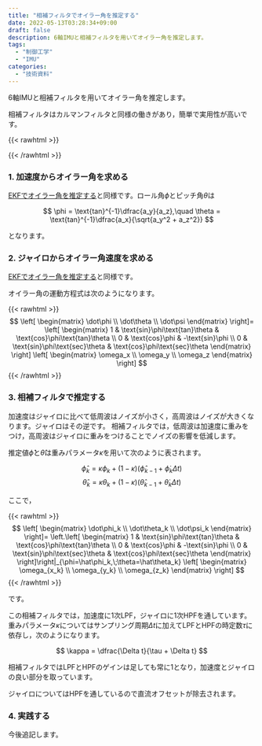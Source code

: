 ```yaml
---
title: "相補フィルタでオイラー角を推定する"
date: 2022-05-13T03:28:34+09:00
draft: false
description: 6軸IMUと相補フィルタを用いてオイラー角を推定します。
tags:
  - "制御工学"
  - "IMU"
categories:
  - "技術資料"
---
```


6軸IMUと相補フィルタを用いてオイラー角を推定します。

相補フィルタはカルマンフィルタと同様の働きがあり，簡単で実用性が高いです。

<!--more-->

{{< rawhtml >}}
<script src="https://cdnjs.cloudflare.com/ajax/libs/mathjax/2.7.4/MathJax.js?config=TeX-AMS-MML_HTMLorMML"></script>
<script type="text/x-mathjax-config">
    MathJax.Hub.Config({tex2jax: {inlineMath: [['$','$'], ['\\(','\\)']]}});
</script>
{{< /rawhtml >}}

### 1. 加速度からオイラー角を求める
[EKFでオイラー角を推定する](https://teruru-52.github.io/post/2022-05-10-ekf-euler/)と同様です。ロール角$\phi$とピッチ角$\theta$は

$$
\phi = \text{tan}^{-1}\dfrac{a_y}{a_z},\quad \theta = \text{tan}^{-1}\dfrac{a_x}{\sqrt{a_y^2 + a_z^2}}
$$

となります。

### 2. ジャイロからオイラー角速度を求める
[EKFでオイラー角を推定する](https://teruru-52.github.io/post/2022-05-10-ekf-euler/)と同様です。

オイラー角の運動方程式は次のようになります。

{{< rawhtml >}}
$$
\left[
\begin{matrix}
    \dot\phi \\
    \dot\theta \\
    \dot\psi
\end{matrix}
\right]=
\left[
\begin{matrix}
    1 & \text{sin}\phi\text{tan}\theta & \text{cos}\phi\text{tan}\theta \\
    0 & \text{cos}\phi & -\text{sin}\phi \\
    0 & \text{sin}\phi\text{sec}\theta & \text{cos}\phi\text{sec}\theta
\end{matrix}
\right]
\left[
\begin{matrix}
    \omega_x \\
    \omega_y \\
    \omega_z
\end{matrix}
\right]
$$
{{< /rawhtml >}}

### 3. 相補フィルタで推定する
加速度はジャイロに比べて低周波はノイズが小さく，高周波はノイズが大きくなります。ジャイロはその逆です。
相補フィルタでは，低周波は加速度に重みをつけ，高周波はジャイロに重みをつけることでノイズの影響を低減します。

推定値$\hat\phi$と$\hat\theta$は重みパラメータ$\kappa$を用いて次のように表されます。

$$
\hat\phi_k = \kappa \phi_k + (1 - \kappa)(\hat\phi_{k-1} + \dot\phi_k\Delta t)
$$
$$
\hat\theta_k = \kappa \theta_k + (1 - \kappa)(\hat\theta_{k-1} + \dot\theta_k\Delta t)
$$

ここで，

{{< rawhtml >}}
$$
\left[
\begin{matrix}
    \dot\phi_k \\
    \dot\theta_k \\
    \dot\psi_k
\end{matrix}
\right]=
\left.\left[
\begin{matrix}
    1 & \text{sin}\phi\text{tan}\theta & \text{cos}\phi\text{tan}\theta \\
    0 & \text{cos}\phi & -\text{sin}\phi \\
    0 & \text{sin}\phi\text{sec}\theta & \text{cos}\phi\text{sec}\theta
\end{matrix}
\right]\right|_{\phi=\hat\phi_k,\;\theta=\hat\theta_k}
\left[
\begin{matrix}
    \omega_{x_k} \\
    \omega_{y_k} \\
    \omega_{z_k}
\end{matrix}
\right]
$$
{{< /rawhtml >}}

です。

この相補フィルタでは，加速度に1次LPF，ジャイロに1次HPFを通しています。
重みパラメータ$\kappa$についてはサンプリング周期$\Delta t$に加えてLPFとHPFの時定数$\tau$に依存し，次のようになります。

$$
\kappa = \dfrac{\Delta t}{\tau + \Delta t}
$$

相補フィルタではLPFとHPFのゲインは足しても常に1となり，加速度とジャイロの良い部分を取っています。

ジャイロについてはHPFを通しているので直流オフセットが除去されます。

### 4. 実践する
今後追記します。